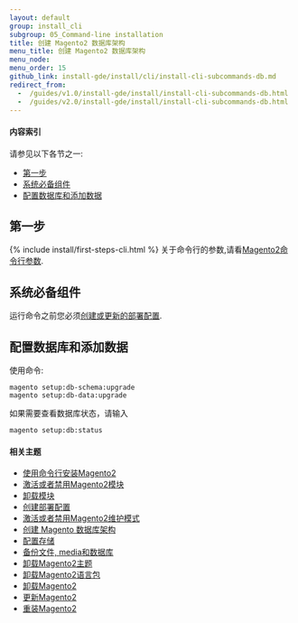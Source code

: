 ```yaml
---
layout: default
group: install_cli 
subgroup: 05_Command-line installation
title: 创建 Magento2 数据库架构
menu_title: 创建 Magento2 数据库架构
menu_node: 
menu_order: 15
github_link: install-gde/install/cli/install-cli-subcommands-db.md
redirect_from: 
  -  /guides/v1.0/install-gde/install/install-cli-subcommands-db.html
  -  /guides/v2.0/install-gde/install/install-cli-subcommands-db.html
---
```


  
<h4>内容索引</h4>

请参见以下各节之一:

*	<a href="#instgde-install-cli-first">第一步</a>
*	<a href="#instgde-cli-subcommands-store-prereq">系统必备组件</a>
*	<a href="#instgde-cli-dbconfig">配置数据库和添加数据</a>


<h2 id="instgde-cli-before">第一步</h2>
{% include install/first-steps-cli.html %}
关于命令行的参数,请看<a href="{{ site.gdeurl }}install-gde/install/cli/install-cli-subcommands.html#instgde-cli-subcommands-common">Magento2命令行参数</a>.

<h2 id="instgde-cli-subcommands-db-prereq">系统必备组件</h2>
运行命令之前您必须<a href="{{ site.gdeurl }}install-gde/install/cli/install-cli-subcommands-deployment.html">创建或更新的部署配置</a>.

<h2 id="instgde-cli-dbconfig">配置数据库和添加数据</h2>
使用命令:

	magento setup:db-schema:upgrade
	magento setup:db-data:upgrade

如果需要查看数据库状态，请输入

	magento setup:db:status

#### 相关主题

*	<a href="{{ site.gdeurl }}install-gde/install/cli/install-cli-install.html">使用命令行安装Magento2</a>
*	<a href="{{ site.gdeurl }}install-gde/install/cli/install-cli-subcommands-enable.html">激活或者禁用Magento2模块</a>
*	<a href="{{ site.gdeurl }}install-gde/install/cli/install-cli-uninstall-mods.html">卸载模块</a>
*	<a href="{{ site.gdeurl }}install-gde/install/cli/install-cli-subcommands-deployment.html">创建部署配置</a>
*	<a href="{{ site.gdeurl }}install-gde/install/cli/install-cli-subcommands-maint.html">激活或者禁用Magento2维护模式</a>
*	<a href="{{ site.gdeurl }}install-gde/install/cli/install-cli-subcommands-db.html">创建 Magento 数据库架构</a>
*	<a href="{{ site.gdeurl }}install-gde/install/cli/install-cli-subcommands-store.html">配置存储</a>
*	<a href="{{ site.gdeurl }}install-gde/install/cli/install-cli-backup.html">备份文件, media和数据库</a>
*	<a href="{{ site.gdeurl }}install-gde/install/cli/install-cli-theme-uninstall.html">卸载Magento2主题</a>
*	<a href="{{ site.gdeurl }}install-gde/install/cli/install-cli-uninstall-langpk.html">卸载Magento2语言包</a>
*	<a href="{{ site.gdeurl }}install-gde/install/cli/install-cli-uninstall.html#instgde-install-uninstall">卸载Magento2</a>
*	<a href="{{ site.gdeurl }}install-gde/install/cli/install-cli-uninstall.html#instgde-install-magento-update">更新Magento2</a>
*	<a href="{{ site.gdeurl }}install-gde/install/cli/install-cli-uninstall.html#instgde-install-magento-reinstall">重装Magento2</a>
